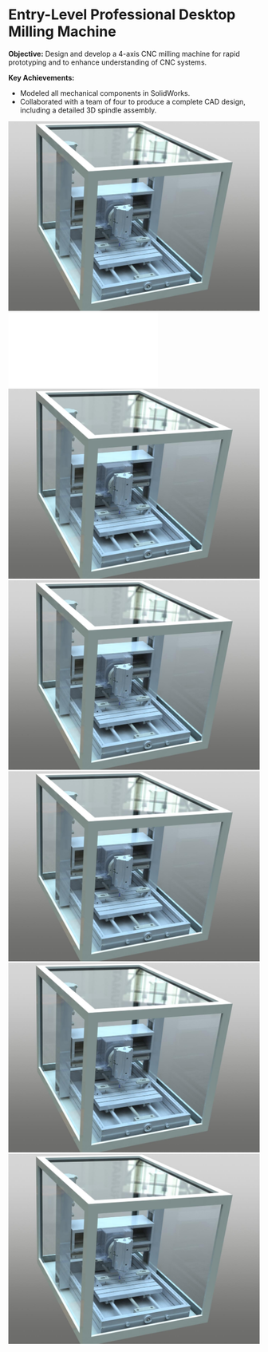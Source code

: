 # Entry-Level Professional Desktop Milling Machine

**Objective:** Design and develop a 4-axis CNC milling machine for rapid prototyping and to enhance understanding of CNC systems.  

**Key Achievements:**  
- Modeled all mechanical components in SolidWorks.  
- Collaborated with a team of four to produce a complete CAD design, including a detailed 3D spindle assembly.  

![CNC Assembly Design](CNC_Design.png)
![CNC Assembly Design](4th_axis_drawing.pdf)
![CNC Assembly Design](CNC_Design.png)
![CNC Assembly Design](CNC_Design.png)
![CNC Assembly Design](CNC_Design.png)
![CNC Assembly Design](CNC_Design.png)
![CNC Assembly Design](CNC_Design.png)

